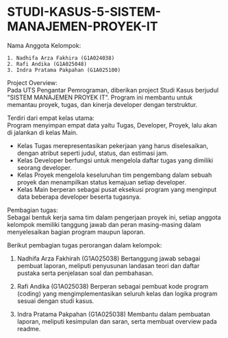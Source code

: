 
# STUDI-KASUS-5-SISTEM-MANAJEMEN-PROYEK-IT

Nama Anggota Kelompok:

    1. Nadhifa Arza Fakhira (G1A024038)
    2. Rafi Andika (G1A025048)
    3. Indra Pratama Pakpahan (G1A025100)

Project Overview:   
Pada UTS Pengantar Pemrograman, diberikan project Studi Kasus berjudul "SISTEM MANAJEMEN PROYEK IT". Program ini membantu untuk memantau proyek, tugas, dan kinerja developer dengan terstruktur.


Terdiri dari empat kelas utama:    
Program menyimpan empat data yaitu Tugas, Developer, Proyek, lalu akan di jalankan di kelas Main.   
- Kelas Tugas merepresentasikan pekerjaan yang harus diselesaikan, dengan atribut seperti judul, status, dan estimasi jam.    
- Kelas Developer berfungsi untuk mengelola daftar tugas yang dimiliki seorang developer.     
- Kelas Proyek mengelola keseluruhan tim pengembang dalam sebuah proyek dan menampilkan status kemajuan setiap developer.
- Kelas Main berperan sebagai pusat eksekusi program yang menginput data beberapa developer beserta tugasnya.

Pembagian tugas:    
Sebagai bentuk kerja sama tim dalam pengerjaan proyek ini, setiap anggota kelompok memiliki tanggung jawab dan peran masing-masing dalam menyelesaikan bagian program maupun laporan.

Berikut pembagian tugas perorangan dalam kelompok:

1. Nadhifa Arza Fakhirah (G1A025038) Bertanggung jawab sebagai pembuat laporan, meliputi penyusunan landasan teori dan daftar pustaka serta penjelasan soal dan pembahasan.     

2. Rafi Andika (G1A025038) Berperan sebagai pembuat kode program (coding) yang mengimplementasikan seluruh kelas dan logika program sesuai dengan studi kasus.    

3. Indra Pratama Pakpahan (G1A025038) Membantu dalam pembuatan laporan, meliputi kesimpulan dan saran, serta membuat overview pada readme.    
